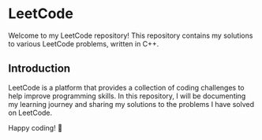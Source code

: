 # LeetCode

Welcome to my LeetCode repository! This repository contains my solutions to various LeetCode problems, written in C++.

## Introduction

LeetCode is a platform that provides a collection of coding challenges to help improve programming skills. In this repository, I will be documenting my learning journey and sharing my solutions to the problems I have solved on LeetCode.


Happy coding! :rocket:
